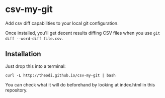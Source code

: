 csv-my-git
==========

Add csv diff capabilities to your local git configuration.

Once installed, you'll get decent results diffing CSV files when you use `git diff --word-diff file.csv`.

Installation
------------

Just drop this into a terminal:

```
curl -L http://theodi.github.io/csv-my-git | bash
```

You can check what it will do beforehand by looking at index.html in this repository.
